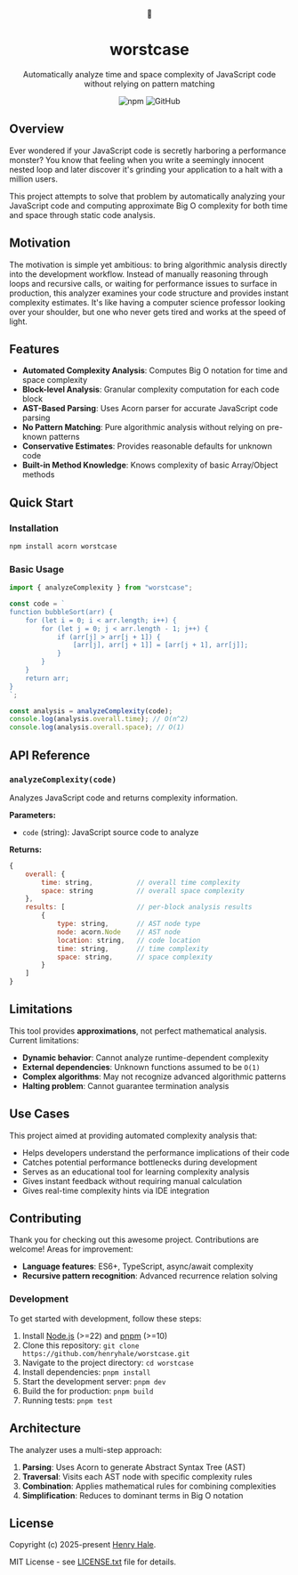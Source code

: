 <div align=center>

🧐

# worstcase

Automatically analyze time and space complexity of JavaScript code without relying on pattern matching

<img alt="npm" src="https://img.shields.io/npm/v/worstcase">
<img alt="GitHub" src="https://img.shields.io/github/license/henryhale/worstcase">

</div>

## Overview

Ever wondered if your JavaScript code is secretly harboring a performance monster? You know that feeling when you write a seemingly innocent nested loop and later discover it's grinding your application to a halt with a million users.

This project attempts to solve that problem by automatically analyzing your JavaScript code and computing approximate Big O complexity for both time and space through static code analysis.

## Motivation

The motivation is simple yet ambitious: to bring algorithmic analysis directly into the development workflow. Instead of manually reasoning through loops and recursive calls, or waiting for performance issues to surface in production, this analyzer examines your code structure and provides instant complexity estimates. It's like having a computer science professor looking over your shoulder, but one who never gets tired and works at the speed of light.

## Features

<!-- core features -->

- **Automated Complexity Analysis**: Computes Big O notation for time and space complexity
- **Block-level Analysis**: Granular complexity computation for each code block
- **AST-Based Parsing**: Uses Acorn parser for accurate JavaScript code parsing
- **No Pattern Matching**: Pure algorithmic analysis without relying on pre-known patterns
    <!-- smart heuristics -->
- **Conservative Estimates**: Provides reasonable defaults for unknown code
- **Built-in Method Knowledge**: Knows complexity of basic Array/Object methods

## Quick Start

### Installation

```bash
npm install acorn worstcase
```

### Basic Usage

```js
import { analyzeComplexity } from "worstcase";

const code = `
function bubbleSort(arr) {
    for (let i = 0; i < arr.length; i++) {
        for (let j = 0; j < arr.length - 1; j++) {
            if (arr[j] > arr[j + 1]) {
                [arr[j], arr[j + 1]] = [arr[j + 1], arr[j]];
            }
        }
    }
    return arr;
}
`;

const analysis = analyzeComplexity(code);
console.log(analysis.overall.time); // O(n^2)
console.log(analysis.overall.space); // O(1)
```

## API Reference

### `analyzeComplexity(code)`

Analyzes JavaScript code and returns complexity information.

**Parameters:**

- `code` (string): JavaScript source code to analyze

**Returns:**

```js
{
    overall: {
        time: string,           // overall time complexity
        space: string           // overall space complexity
    },
    results: [                  // per-block analysis results
        {
            type: string,       // AST node type
            node: acorn.Node    // AST node
            location: string,   // code location
            time: string,       // time complexity
            space: string,      // space complexity
        }
    ]
}
```

## Limitations

This tool provides **approximations**, not perfect mathematical analysis. Current limitations:

- **Dynamic behavior**: Cannot analyze runtime-dependent complexity
- **External dependencies**: Unknown functions assumed to be `O(1)`
- **Complex algorithms**: May not recognize advanced algorithmic patterns
- **Halting problem**: Cannot guarantee termination analysis

## Use Cases

This project aimed at providing automated complexity analysis that:

- Helps developers understand the performance implications of their code
- Catches potential performance bottlenecks during development
- Serves as an educational tool for learning complexity analysis
- Gives instant feedback without requiring manual calculation
- Gives real-time complexity hints via IDE integration

## Contributing

Thank you for checking out this awesome project.
Contributions are welcome! Areas for improvement:

- **Language features**: ES6+, TypeScript, async/await complexity
- **Recursive pattern recognition**: Advanced recurrence relation solving

### Development

To get started with development, follow these steps:

1. Install [Node.js](https://nodejs.org) (>=22) and [pnpm](https://pnpm.io/) (>=10)
2. Clone this repository: `git clone https://github.com/henryhale/worstcase.git`
3. Navigate to the project directory: `cd worstcase`
4. Install dependencies: `pnpm install`
5. Start the development server: `pnpm dev`
6. Build the for production: `pnpm build`
7. Running tests: `pnpm test`

## Architecture

The analyzer uses a multi-step approach:

1. **Parsing**: Uses Acorn to generate Abstract Syntax Tree (AST)
2. **Traversal**: Visits each AST node with specific complexity rules
3. **Combination**: Applies mathematical rules for combining complexities
4. **Simplification**: Reduces to dominant terms in Big O notation

## License

Copyright (c) 2025-present [Henry Hale](https://github.com/henryhale/).

MIT License - see [LICENSE.txt](https://github.com/henryhale/worstcase/blob/master/LICENSE.txt) file for details.
